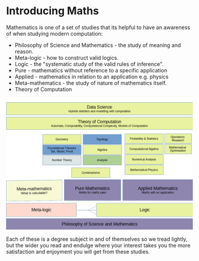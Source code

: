 # Introducing Maths

Mathematics is one of a set of studies that its helpful to have an awareness of when studying modern computation:

* Philosophy of Science and Mathematics - the study of meaning and reason.
* Meta-logic - how to construct valid logics.
* Logic - the "systematic study of the valid rules of inference".
* Pure - mathematics without reference to a specific application
* Applied - mathematics in relation to an application e.g. physics
* Meta-mathematics - the study of nature of mathematics itself.
* Theory of Computation

![Areas of mathematics](images/mathematical_areas.png "Areas of Mathematics")

Each of these is a degree subject in and of themselves so we tread lightly, but the wider you read and endulge where your interest takes you the more satisfaction and enjoyment you will get from these studies.

